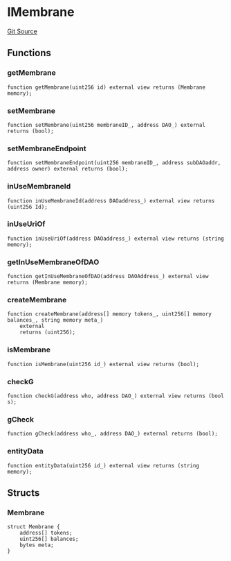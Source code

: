 # IMembrane
[Git Source](https://github.com/parseb/WalllaW/blob/9e3aa1f94078a6f713d193fa93b20149519f722a/src/interfaces/IMembrane.sol)


## Functions
### getMembrane


```solidity
function getMembrane(uint256 id) external view returns (Membrane memory);
```

### setMembrane


```solidity
function setMembrane(uint256 membraneID_, address DAO_) external returns (bool);
```

### setMembraneEndpoint


```solidity
function setMembraneEndpoint(uint256 membraneID_, address subDAOaddr, address owner) external returns (bool);
```

### inUseMembraneId


```solidity
function inUseMembraneId(address DAOaddress_) external view returns (uint256 Id);
```

### inUseUriOf


```solidity
function inUseUriOf(address DAOaddress_) external view returns (string memory);
```

### getInUseMembraneOfDAO


```solidity
function getInUseMembraneOfDAO(address DAOAddress_) external view returns (Membrane memory);
```

### createMembrane


```solidity
function createMembrane(address[] memory tokens_, uint256[] memory balances_, string memory meta_)
    external
    returns (uint256);
```

### isMembrane


```solidity
function isMembrane(uint256 id_) external view returns (bool);
```

### checkG


```solidity
function checkG(address who, address DAO_) external view returns (bool s);
```

### gCheck


```solidity
function gCheck(address who_, address DAO_) external returns (bool);
```

### entityData


```solidity
function entityData(uint256 id_) external view returns (string memory);
```

## Structs
### Membrane

```solidity
struct Membrane {
    address[] tokens;
    uint256[] balances;
    bytes meta;
}
```

